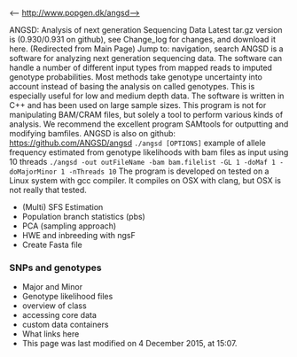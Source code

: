 <-- http://www.popgen.dk/angsd-->

ANGSD: Analysis of next generation Sequencing Data
Latest tar.gz version is (0.930/0.931 on github), see Change_log for changes, and download it  here.
(Redirected from Main Page)
Jump to: navigation, search
ANGSD is a software for analyzing next generation sequencing data. The software can handle a number of different input types from mapped reads to imputed genotype probabilities. Most methods take genotype uncertainty into account instead of basing the analysis on called genotypes. This is especially useful for low and medium depth data. The software is written in C++ and has been used on large sample sizes.
This program is not for manipulating BAM/CRAM files, but solely a tool to perform various kinds of analysis. We recommend the excellent program SAMtools for outputting and modifying bamfiles.
ANGSD is also on github: https://github.com/ANGSD/angsd
` ./angsd [OPTIONS] `
example of allele frequency estimated from genotype likelihoods with bam files as input using 10 threads
` ./angsd -out outFileName -bam bam.filelist -GL 1 -doMaf 1 -doMajorMinor 1 -nThreads 10 `
The program is developed on tested on a Linux system with gcc compiler. It compiles on OSX with clang, but OSX is not really that tested.
* (Multi) SFS Estimation
* Population branch statistics (pbs)
* PCA (sampling approach)
* HWE and inbreeding with ngsF
* Create Fasta file
### SNPs and genotypes
* Major and Minor
* Genotype likelihood files
* overview of class
* accessing core data
* custom data containers
* What links here
* This page was last modified on 4 December 2015, at 15:07.